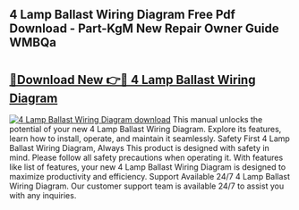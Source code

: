 ## 4 Lamp Ballast Wiring Diagram Free Pdf Download - Part-KgM New Repair Owner Guide WMBQa

# <h2><a href="http://dfqshnv.blite.top/?on=4+Lamp+Ballast+Wiring+Diagram">🔗Download New 👉🔴 4 Lamp Ballast Wiring Diagram</a></h2>

[![4 Lamp Ballast Wiring Diagram download](https://i.imgur.com/lujVjoI.png)](http://dfqshnv.blite.top/?on=4+Lamp+Ballast+Wiring+Diagram)
This manual unlocks the potential of your new 4 Lamp Ballast Wiring Diagram. Explore its features, learn how to install, operate, and maintain it seamlessly. Safety First 4 Lamp Ballast Wiring Diagram, Always This product is designed with safety in mind. Please follow all safety precautions when operating it. With features like list of features, your new 4 Lamp Ballast Wiring Diagram is designed to maximize productivity and efficiency. Support Available 24/7 4 Lamp Ballast Wiring Diagram. Our customer support team is available 24/7 to assist you with any inquiries.

